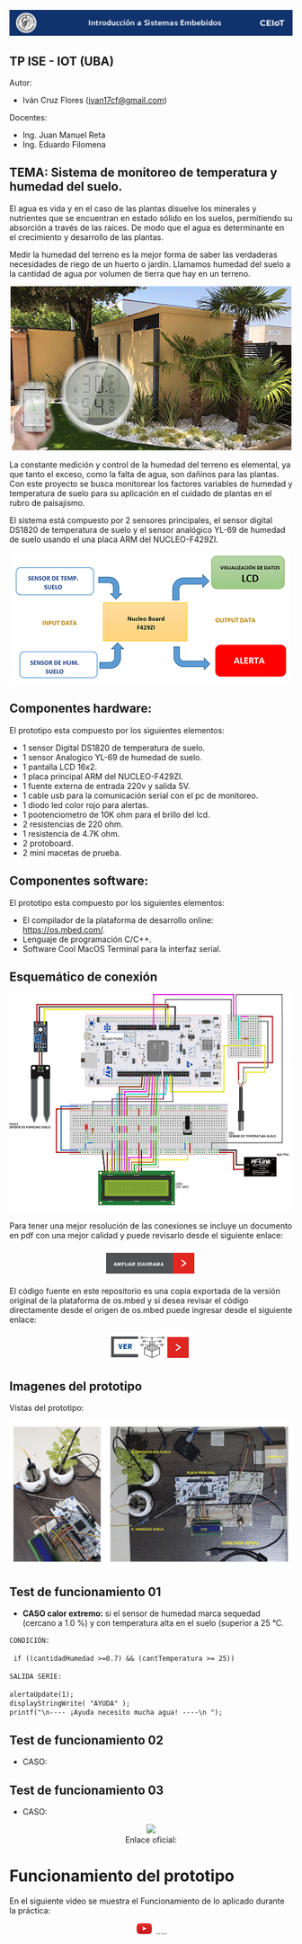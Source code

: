 ![header](imagenes/header.png)

## TP ISE - IOT (UBA)

Autor:
* Iván Cruz Flores (ivan17cf@gmail.com)

Docentes:

* Ing. Juan Manuel Reta
* Ing. Eduardo Filomena

## TEMA:  Sistema de monitoreo de temperatura y humedad del suelo.

El agua es vida y en el caso de las plantas disuelve los minerales y nutrientes que se encuentran en estado sólido en los suelos, permitiendo su absorción a través de las raíces. De modo que el agua es determinante en el crecimiento y desarrollo de las plantas.

Medir la humedad del terreno es la mejor forma de saber las verdaderas necesidades de riego de un huerto o jardín. Llamamos humedad del suelo a la cantidad de agua por volumen de tierra que hay en un terreno.

<p align="center">
    <img src="imagenes/portada.jpeg">
</p>

La constante medición y control de la humedad del terreno es elemental, ya que tanto el exceso, como la falta de agua, son dañinos para las plantas. 
Con este proyecto se busca monitorear los factores variables de humedad y temperatura de suelo para su aplicación en el cuidado de plantas en el rubro de paisajismo.

El sistema está compuesto por 2 sensores principales, el sensor digital DS1820 de temperatura de suelo y el sensor analógico YL-69 de humedad de suelo usando el una placa ARM del NUCLEO-F429ZI.

<p align="center">
    <img src="imagenes/diagrama.png">
</p>

## Componentes hardware: 

El prototipo esta compuesto por los siguientes elementos:

* 1 sensor Digital DS1820 de temperatura de suelo.
* 1 sensor Analogico YL-69 de humedad de suelo.
* 1 pantalla LCD 16x2.
* 1 placa principal ARM del NUCLEO-F429ZI.
* 1 fuente externa de entrada 220v y salida 5V.
* 1 cable usb para la comunicación serial con el pc de monitoreo.
* 1 diodo led color rojo para alertas.
* 1 pootenciometro de 10K ohm para el brillo del lcd.
* 2 resistencias de 220 ohm.
* 1 resistencia de 4.7K ohm.
* 2 protoboard.
* 2 mini macetas de prueba.

## Componentes software: 

El prototipo esta compuesto por los siguientes elementos:


* El compilador de la plataforma de desarrollo online: https://os.mbed.com/.
* Lenguaje de programación C/C++.
* Software Cool MacOS Terminal para la interfaz serial.

## Esquemático de conexión

<p align="center">
    <img src="imagenes/conexiones.png">
</p>

Para tener una mejor resolución de las conexiones se incluye un documento en pdf con una mejor calidad y puede revisarlo desde el siguiente enlace:

<p align="center">
    <a href="imagenes/diagrama_conexiones.pdf" target="_blank"><img src="imagenes/ampliar.png"></a>
</p>


El código fuente en este repositorio es una copia exportada de la versión original de la plataforma de os.mbed y si desea revisar el código directamente desde el origen de os.mbed puede ingresar desde el siguiente enlace:

<p align="center">
    <a href="https://ide.mbed.com/compiler/#nav:/Ejemplo_TP_ISE_final;" target="_blank"><img src="imagenes/fuente.png"></a>
</p>


## Imagenes del prototipo 

Vistas del prototipo:

<p align="center">
    <img src="imagenes/prototipo.png"><br>

</p>

## Test de funcionamiento 01

* <b>CASO calor extremo:</b> si el sensor de humedad marca sequedad (cercano a 1.0 %) y con temperatura alta en el suelo (superior a 25 °C.

```
CONDICIÓN:

 if ((cantidadHumedad >=0.7) && (cantTemperatura >= 25)) 
 
SALIDA SERIE:

alertaUpdate(1);
displayStringWrite( "AYUDA" );
printf("\n---- ¡Ayuda necesito mucha agua! ----\n ");

```


## Test de funcionamiento 02 

* CASO: 

## Test de funcionamiento 03 

* CASO:

<p align="center">
    <img src="imagenes/f1.jpg"><br>
    Enlace oficial: 
</p>

# Funcionamiento del prototipo 

En el siguiente video se muestra el Funcionamiento de lo aplicado durante la práctica:
<p align="center">
    <img src="imagenes/play.png"> .....
 </p>



